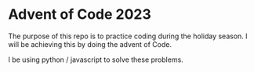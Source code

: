 # Advent of Code 2023

The purpose of this repo is to practice coding during the holiday season. I will be achieving this by doing the advent of Code.

I be using python / javascript to solve these problems.
